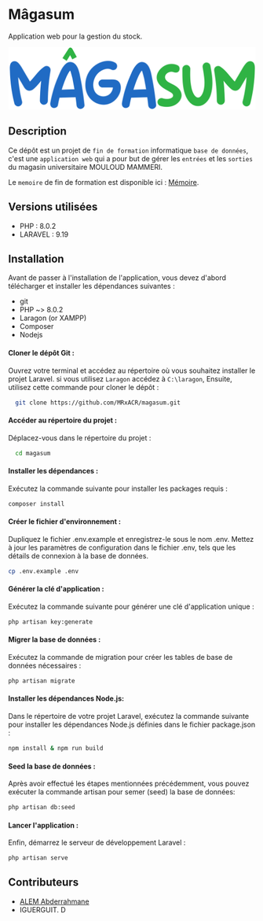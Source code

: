 # Mâgasum
Application web pour la gestion du stock.

![Magasum](https://github.com/MRxACR/magasum/blob/master/public/img/Magasum.png)

## Description
Ce dépôt est un projet de `fin de formation` informatique `base de données`, c'est une `application web` qui a pour but de gérer les `entrées` et les `sorties` du magasin universitaire MOULOUD MAMMERI.

Le `memoire` de fin de formation est disponible ici :  [Mémoire](https://github.com/MRxACR/magasum/blob/master/Memoire.pdf).

## Versions utilisées
- PHP : 8.0.2
- LARAVEL : 9.19

## Installation
Avant de passer à l'installation de l'application, vous devez d'abord télécharger et installer les dépendances suivantes :
- git
- PHP ~> 8.0.2 
- Laragon (or XAMPP)
- Composer 
- Nodejs

#### Cloner le dépôt Git :
Ouvrez votre terminal et accédez au répertoire où vous souhaitez installer le projet Laravel. si vous utilisez `Laragon` accédez à `C:\laragon`, Ensuite, utilisez cette commande pour cloner le dépôt :

```bash
  git clone https://github.com/MRxACR/magasum.git
```

#### Accéder au répertoire du projet :
Déplacez-vous dans le répertoire du projet :
```bash
  cd magasum
```

#### Installer les dépendances :
Exécutez la commande suivante pour installer les packages requis :
```bash
composer install
```

#### Créer le fichier d'environnement :
Dupliquez le fichier .env.example et enregistrez-le sous le nom .env. Mettez à jour les paramètres de configuration dans le fichier .env, tels que les détails de connexion à la base de données.

```bash
cp .env.example .env
```

#### Générer la clé d'application :
Exécutez la commande suivante pour générer une clé d'application unique :
```bash
php artisan key:generate
```

#### Migrer la base de données :
Exécutez la commande de migration pour créer les tables de base de données nécessaires :
```bash
php artisan migrate
```

#### Installer les dépendances Node.js:
Dans le répertoire de votre projet Laravel, exécutez la commande suivante pour installer les dépendances Node.js définies dans le fichier package.json :

```bash
npm install & npm run build
```

#### Seed la base de données :
Après avoir effectué les étapes mentionnées précédemment, vous pouvez exécuter la commande artisan pour semer (seed) la base de données:

```bash
php artisan db:seed
```


#### Lancer l'application :
Enfin, démarrez le serveur de développement Laravel :
```bash
php artisan serve
```

## Contributeurs
- [ALEM Abderrahmane](https://twitter.com/acrabdou)
- IGUERGUIT. D
